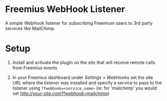 # Freemius WebHook Listener

A simple WebHook listener for subscribing Freemium users to 3rd party services like MailChimp.


# Setup

1. Install and activate the plugin on the site that will receive remote calls from Freemius events

2. In your Freemius dashboard under *Settings > WebHooks* set the site URL where the listener was installed and specify a service to pass to the listener using `?fwebhook=<service_name>` (ie: for 'mailchimp' you would set http://your-site.com?fwebhook=mailchimp)

